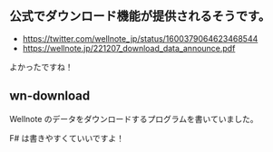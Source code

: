 ## 公式でダウンロード機能が提供されるそうです。

- https://twitter.com/wellnote_jp/status/1600379064623468544
- https://wellnote.jp/221207_download_data_announce.pdf

よかったですね！


## wn-download

Wellnote のデータをダウンロードするプログラムを書いていました。

F# は書きやすくていいですよ！
